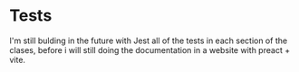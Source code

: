 # Tests

I'm still bulding in the future with Jest all of
the tests in each section of the clases, before i will still doing the documentation in a website with
preact + vite.